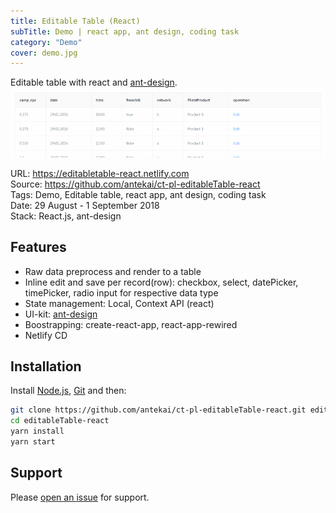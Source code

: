 ```yaml
---
title: Editable Table (React)
subTitle: Demo | react app, ant design, coding task
category: "Demo"
cover: demo.jpg
---
```


Editable table with react and [ant-design](https://ant.design/).  
![](b.gif)

URL: https://editabletable-react.netlify.com  
Source: https://github.com/antekai/ct-pl-editableTable-react  
Tags: Demo, Editable table, react app, ant design, coding task  
Date: 29 August - 1 September 2018  
Stack: React.js, ant-design

## Features

* Raw data preprocess and render to a table
* Inline edit and save per record(row): checkbox, select, datePicker, timePicker, radio input for respective data type
* State management: Local, Context API (react)
* UI-kit: [ant-design](https://ant.design/)
* Boostrapping: create-react-app, react-app-rewired
* Netlify CD

## Installation

Install [Node.js](https://nodejs.org/en/), [Git](https://git-scm.com/) and then:

```sh
git clone https://github.com/antekai/ct-pl-editableTable-react.git editableTable-react
cd editableTable-react
yarn install
yarn start
```

## Support

Please [open an issue](https://github.com/antekai/ct-pl-editableTable-react/issues/new) for support.
